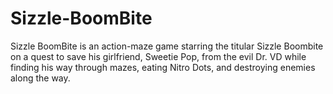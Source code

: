 # Sizzle-BoomBite
Sizzle BoomBite is an action-maze game starring the titular Sizzle Boombite on a quest to save his girlfriend, Sweetie Pop, from the evil Dr. VD while finding his way through mazes, eating Nitro Dots, and destroying enemies along the way.
